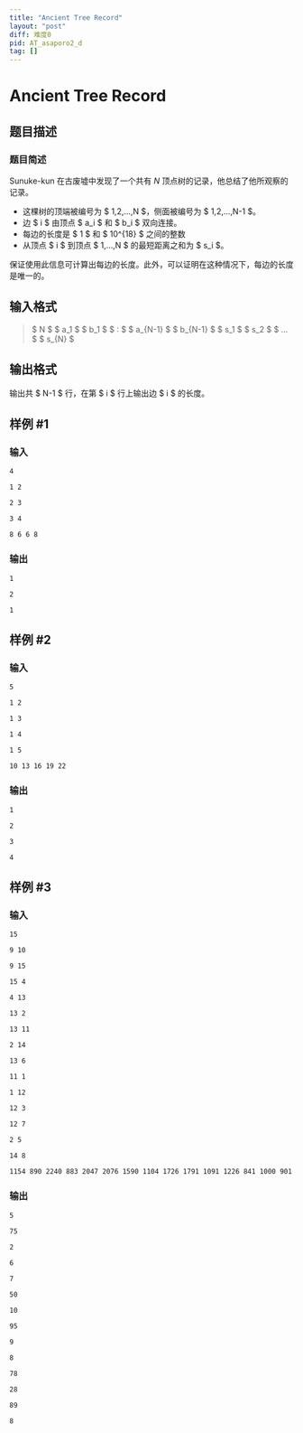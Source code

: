 ```yaml
---
title: "Ancient Tree Record"
layout: "post"
diff: 难度0
pid: AT_asaporo2_d
tag: []
---
```


# Ancient Tree Record

## 题目描述

### 题目简述
Sunuke-kun 在古废墟中发现了一个共有 $N$ 顶点树的记录，他总结了他所观察的记录。

- 这棵树的顶端被编号为 $ 1,2,...,N $，侧面被编号为 $ 1,2,...,N-1 $。
- 边 $ i $ 由顶点 $ a_i $ 和 $ b_i $ 双向连接。
- 每边的长度是 $ 1 $ 和 $ 10^{18} $ 之间的整数
- 从顶点 $ i $ 到顶点 $ 1,...,N $ 的最短距离之和为 $ s_i $。

保证使用此信息可计算出每边的长度。此外，可以证明在这种情况下，每边的长度是唯一的。

## 输入格式

> $ N $ $ a_1 $ $ b_1 $ $ : $ $ a_{N-1} $ $ b_{N-1} $ $ s_1 $ $ s_2 $ $ ... $ $ s_{N} $

## 输出格式

输出共 $ N-1 $ 行，在第 $ i $ 行上输出边 $ i $ 的长度。

## 样例 #1

### 输入

```
4
1 2
2 3
3 4
8 6 6 8
```

### 输出

```
1
2
1
```

## 样例 #2

### 输入

```
5
1 2
1 3
1 4
1 5
10 13 16 19 22
```

### 输出

```
1
2
3
4
```

## 样例 #3

### 输入

```
15
9 10
9 15
15 4
4 13
13 2
13 11
2 14
13 6
11 1
1 12
12 3
12 7
2 5
14 8
1154 890 2240 883 2047 2076 1590 1104 1726 1791 1091 1226 841 1000 901
```

### 输出

```
5
75
2
6
7
50
10
95
9
8
78
28
89
8
```

